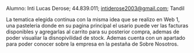 Alumno: Inti Lucas Derose; 44.839.011; intiderose2003@gmail.com; Tandil

La tematica elegida continua con la misma idea que se realizo en Web 1, una pasteleria donde en su pagina principal el usario puede 
 ver las facturas disponibles y agregarlas al carrito para su posterior compra, ademas de poder visualiar la disnopivilidad
  de stock. Ademas cuenta con un apartado para poder conocer sobre la empresa en la pestaña de Sobre Nosotros.